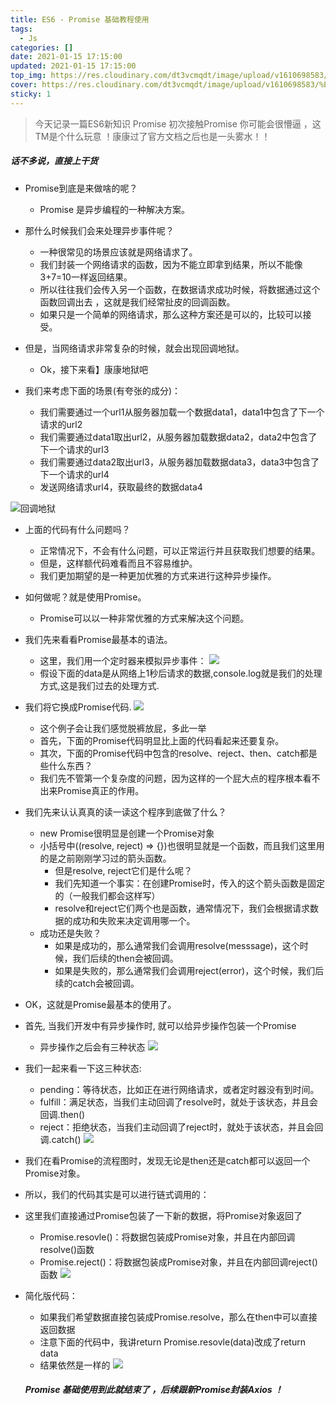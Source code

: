 ```yaml
---
title: ES6 - Promise 基础教程使用
tags:
  - Js
categories: []
date: 2021-01-15 17:15:00
updated: 2021-01-15 17:15:00
top_img: https://res.cloudinary.com/dt3vcmqdt/image/upload/v1610698583/%E5%9B%BE%E7%89%874_lmdg1f.png
cover: https://res.cloudinary.com/dt3vcmqdt/image/upload/v1610698583/%E5%9B%BE%E7%89%874_lmdg1f.png
sticky: 1
---
```


> 今天记录一篇ES6新知识 Promise 
> 初次接触Promise 你可能会很懵逼 ，这TM是个什么玩意 ！康康过了官方文档之后也是一头雾水！！

##### 话不多说，直接上干货
  - Promise到底是来做啥的呢？
    - Promise 是异步编程的一种解决方案。
  - 那什么时候我们会来处理异步事件呢？
    - 一种很常见的场景应该就是网络请求了。
    - 我们封装一个网络请求的函数，因为不能立即拿到结果，所以不能像3+7=10一样返回结果。
    - 所以往往我们会传入另一个函数，在数据请求成功时候，将数据通过这个函数回调出去 ，这就是我们经常扯皮的回调函数。
    - 如果只是一个简单的网络请求，那么这种方案还是可以的，比较可以接受。
  - 但是，当网络请求非常复杂的时候，就会出现回调地狱。
    - Ok，接下来看】康康地狱吧
  
  - 我们来考虑下面的场景(有夸张的成分)：
    - 我们需要通过一个url1从服务器加载一个数据data1，data1中包含了下一个请求的url2
    - 我们需要通过data1取出url2，从服务器加载数据data2，data2中包含了下一个请求的url3
    - 我们需要通过data2取出url3，从服务器加载数据data3，data3中包含了下一个请求的url4
    - 发送网络请求url4，获取最终的数据data4

![回调地狱](https://res.cloudinary.com/dt3vcmqdt/image/upload/v1610696951/%E5%9B%BE%E7%89%871_pbphlg.png)

  - 上面的代码有什么问题吗？
    - 正常情况下，不会有什么问题，可以正常运行并且获取我们想要的结果。
    - 但是，这样额代码难看而且不容易维护。
    - 我们更加期望的是一种更加优雅的方式来进行这种异步操作。
  - 如何做呢？就是使用Promise。
    - Promise可以以一种非常优雅的方式来解决这个问题。

  - 我们先来看看Promise最基本的语法。
    - 这里，我们用一个定时器来模拟异步事件： ![](https://res.cloudinary.com/dt3vcmqdt/image/upload/v1610697335/%E5%9B%BE%E7%89%872_tsnnrr.png)
    - 假设下面的data是从网络上1秒后请求的数据,console.log就是我们的处理方式,这是我们过去的处理方式.
  - 我们将它换成Promise代码.
![](https://res.cloudinary.com/dt3vcmqdt/image/upload/v1610697335/%E5%9B%BE%E7%89%873_zr0owz.png)
    - 这个例子会让我们感觉脱裤放屁，多此一举
    - 首先，下面的Promise代码明显比上面的代码看起来还要复杂。
    - 其次，下面的Promise代码中包含的resolve、reject、then、catch都是些什么东西？
    - 我们先不管第一个复杂度的问题，因为这样的一个屁大点的程序根本看不出来Promise真正的作用。
  - 我们先来认认真真的读一读这个程序到底做了什么？
    - new Promise很明显是创建一个Promise对象
    - 小括号中((resolve, reject) => {})也很明显就是一个函数，而且我们这里用的是之前刚刚学习过的箭头函数。
      - 但是resolve, reject它们是什么呢？
      - 我们先知道一个事实：在创建Promise时，传入的这个箭头函数是固定的（一般我们都会这样写）
      - resolve和reject它们两个也是函数，通常情况下，我们会根据请求数据的成功和失败来决定调用哪一个。
    - 成功还是失败？
      - 如果是成功的，那么通常我们会调用resolve(messsage)，这个时候，我们后续的then会被回调。
      - 如果是失败的，那么通常我们会调用reject(error)，这个时候，我们后续的catch会被回调。 
  - OK，这就是Promise最基本的使用了。

  - 首先, 当我们开发中有异步操作时, 就可以给异步操作包装一个Promise 
    - 异步操作之后会有三种状态
![](https://res.cloudinary.com/dt3vcmqdt/image/upload/v1610698583/%E5%9B%BE%E7%89%874_lmdg1f.png)
  - 我们一起来看一下这三种状态:
    - pending：等待状态，比如正在进行网络请求，或者定时器没有到时间。
    - fulfill：满足状态，当我们主动回调了resolve时，就处于该状态，并且会回调.then()
    - reject：拒绝状态，当我们主动回调了reject时，就处于该状态，并且会回调.catch()
![](https://res.cloudinary.com/dt3vcmqdt/image/upload/v1610698583/%E5%9B%BE%E7%89%875_zcsfho.png)

  - 我们在看Promise的流程图时，发现无论是then还是catch都可以返回一个Promise对象。
  - 所以，我们的代码其实是可以进行链式调用的：
  - 这里我们直接通过Promise包装了一下新的数据，将Promise对象返回了
    - Promise.resovle()：将数据包装成Promise对象，并且在内部回调resolve()函数
    - Promise.reject()：将数据包装成Promise对象，并且在内部回调reject()函数
    ![](https://res.cloudinary.com/dt3vcmqdt/image/upload/v1610699988/JS/Promise/%E5%9B%BE%E7%89%876_zmu0xz.png)

  - 简化版代码：
    - 如果我们希望数据直接包装成Promise.resolve，那么在then中可以直接返回数据
    - 注意下面的代码中，我讲return Promise.resovle(data)改成了return data
    - 结果依然是一样的
    ![](https://res.cloudinary.com/dt3vcmqdt/image/upload/v1610700068/JS/Promise/%E5%9B%BE%E7%89%877_fng3lp.png)

    ##### Promise 基础使用到此就结束了 ，后续跟新Promise封装Axios ！
